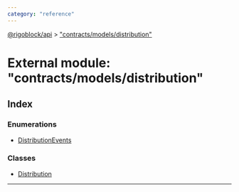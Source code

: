 ```yaml
---
category: "reference"
---
```



[@rigoblock/api](../README.md) > ["contracts/models/distribution"](../modules/_contracts_models_distribution_.md)

# External module: "contracts/models/distribution"

## Index

### Enumerations

* [DistributionEvents](../enums/_contracts_models_distribution_.distributionevents.md)

### Classes

* [Distribution](../classes/_contracts_models_distribution_.distribution.md)

---

